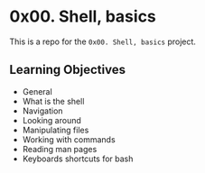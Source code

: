 # 0x00. Shell, basics

This is a repo for the `0x00. Shell, basics` project.

## Learning Objectives 

* General
* What is the shell
* Navigation
* Looking around
* Manipulating files
* Working with commands
* Reading man pages
* Keyboards shortcuts for bash
